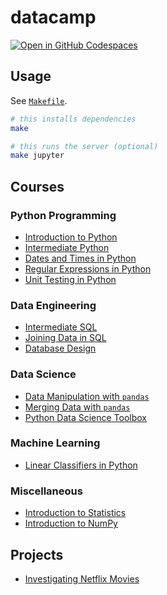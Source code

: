 # datacamp

[![Open in GitHub Codespaces](https://github.com/codespaces/badge.svg)](https://github.com/codespaces/new/adamelliotfields/datacamp?machine=basicLinux32gb&devcontainer_path=.devcontainer/devcontainer.json)

## Usage

See [`Makefile`](./Makefile).

```bash
# this installs dependencies
make

# this runs the server (optional)
make jupyter
```

## Courses

### Python Programming

  * [Introduction to Python](./notebooks/courses/introduction_to_python/notebook.ipynb)
  * [Intermediate Python](./notebooks/courses/intermediate_python/notebook.ipynb)
  * [Dates and Times in Python](./notebooks/courses/dates_and_times_in_python/notebook.ipynb)
  * [Regular Expressions in Python](./notebooks/courses/regular_expressions_in_python/notebook.ipynb)
  * [Unit Testing in Python](./notebooks/courses/unit_testing_in_python/notebook.ipynb)

### Data Engineering

  * [Intermediate SQL](./notebooks/courses/intermediate_sql/notebook.ipynb)
  * [Joining Data in SQL](./notebooks/courses/joining_data_in_sql/notebook.ipynb)
  * [Database Design](./notebooks/courses/database_design/notebook.ipynb)

### Data Science

  * [Data Manipulation with `pandas`](./notebooks/courses/data_manipulation_with_pandas/notebook.ipynb)
  * [Merging Data with `pandas`](./notebooks/courses/merging_data_with_pandas/notebook.ipynb)
  * [Python Data Science Toolbox](./notebooks/courses/python_data_science_toolbox/notebook.ipynb)

### Machine Learning

  * [Linear Classifiers in Python](https://app.datacamp.com/learn/courses/linear-classifiers-in-python)

### Miscellaneous

  * [Introduction to Statistics](./notebooks/courses/introduction_to_statistics/notebook.ipynb)
  * [Introduction to NumPy](./notebooks/courses/introduction_to_numpy/notebook.ipynb)

## Projects

  * [Investigating Netflix Movies](./notebooks/projects/investigating_netflix_movies/notebook.ipynb)
